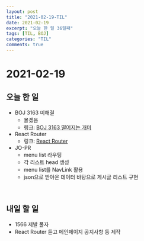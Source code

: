 ```yaml
---
layout: post
title: "2021-02-19-TIL"
date: 2021-02-19
excerpt: "오늘 한 일 36일째"
tags: [TIL, BOJ]
categories: "TIL"
comments: true
---
```


# 2021-02-19

## 오늘 한 일    
- BOJ 3163 미해결
    - 몰겠음
    - 링크: [BOJ 3163 떨어지는 개미](https://l-zzu-h.tistory.com/entry/BOJ-3163%EB%96%A8%EC%96%B4%EC%A7%80%EB%8A%94-%EA%B0%9C%EB%AF%B8)
- React Router
    - 링크: [React Router](https://l-zzu-h.tistory.com/entry/React-Router)
- JO-PR
    - menu list 라우팅
    - 각 리스트 head 생성
    - menu list를 NavLink 활용
    - json으로 받아온 데이터 바탕으로 게시글 리스트 구현

<br>

## 내일 할 일
- 1566 제발 풀자
- React Router 듣고 메인페이지 공지사항 등 제작
